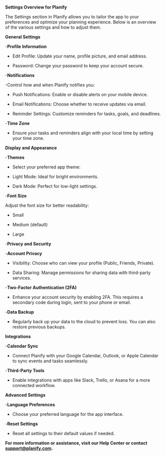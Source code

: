 **Settings Overview for Planify**

The Settings section in Planify allows you to tailor the app to your preferences and optimize your planning experience. Below is an overview of the various settings and how to adjust them.

**General Settings**

-**Profile Information**

- Edit Profile: Update your name, profile picture, and email address.

- Password: Change your password to keep your account secure.

-**Notifications**

-Control how and when Planify notifies you:

- Push Notifications: Enable or disable alerts on your mobile device.

- Email Notifications: Choose whether to receive updates via email.

- Reminder Settings: Customize reminders for tasks, goals, and deadlines.

-**Time Zone**

- Ensure your tasks and reminders align with your local time by setting your time zone.

**Display and Appearance**

-**Themes**

- Select your preferred app theme:

- Light Mode: Ideal for bright environments.

- Dark Mode: Perfect for low-light settings.

-**Font Size**

Adjust the font size for better readability:

- Small

- Medium (default)

- Large

-**Privacy and Security**

-**Account Privacy**

- Visibility: Choose who can view your profile (Public, Friends, Private).

- Data Sharing: Manage permissions for sharing data with third-party services.

-**Two-Factor Authentication (2FA)**

- Enhance your account security by enabling 2FA. This requires a secondary code during login, sent to your phone or email.

-**Data Backup**

- Regularly back up your data to the cloud to prevent loss. You can also restore previous backups.

**Integrations**

-**Calendar Sync**

- Connect Planify with your Google Calendar, Outlook, or Apple Calendar to sync events and tasks seamlessly.

-**Third-Party Tools**

- Enable integrations with apps like Slack, Trello, or Asana for a more connected workflow.

**Advanced Settings**

-**Language Preferences**

- Choose your preferred language for the app interface.

-**Reset Settings**

- Reset all settings to their default values if needed.

**For more information or assistance, visit our Help Center or contact support@planify.com.**


